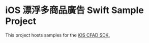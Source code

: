 # iOS 漂浮多商品廣告 Swift Sample Project
This project hosts samples for the [iOS CFAD SDK.](http://cdn.doublemax.net/sdk/iOS-AdFloatHover-Swift.html)
